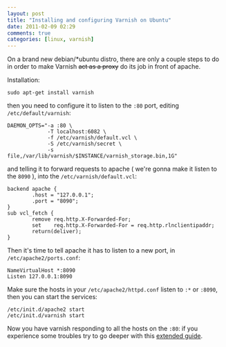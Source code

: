 ```yaml
---
layout: post
title: "Installing and configuring Varnish on Ubuntu"
date: 2011-02-09 02:29
comments: true
categories: [linux, varnish]
---
```


On a brand new debian/*ubuntu distro, there are only a couple steps to do in order to make Varnish ~~act as a proxy~~ do its job in front of apache.
<!-- more -->

Installation:

```
sudo apt-get install varnish
```

then you need to configure it to listen to the `:80` port, editing `/etc/default/varnish`:

```
DAEMON_OPTS="-a :80 \
             -T localhost:6082 \
             -f /etc/varnish/default.vcl \
             -S /etc/varnish/secret \
             -s file,/var/lib/varnish/$INSTANCE/varnish_storage.bin,1G"
```

and telling it to forward requests to apache ( we're gonna make it listen to the `8090` ), into the `/etc/varnish/default.vcl`:

```
backend apache {
        .host = "127.0.0.1";
        .port = "8090";
}
sub vcl_fetch {
        remove req.http.X-Forwarded-For;
        set    req.http.X-Forwarded-For = req.http.rlnclientipaddr;
        return(deliver);
}
```

Then it's time to tell apache it has to listen to a new port, in `/etc/apache2/ports.conf`:

```
NameVirtualHost *:8090
Listen 127.0.0.1:8090
```

Make sure the hosts in your `/etc/apache2/httpd.conf` listen to `:*` or `:8090`, then you can start the services:

```
/etc/init.d/apache2 start
/etc/init.d/varnish start
```

Now you have varnish responding to all the hosts on the `:80`: if you experience some troubles try to go deeper with this [extended guide](http://www.howtoforge.com:8080/putting-varnish-in-front-of-apache-on-ubuntu-debian).